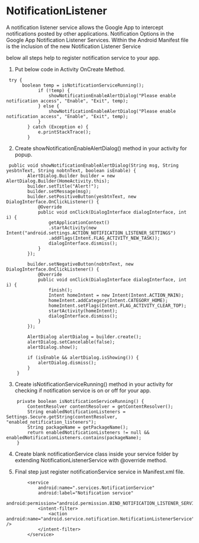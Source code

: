 # NotificationListener
 A notification listener service allows the Google App to intercept notifications posted by other applications. Notification Options in the Google App Notification Listener Services. Within the Android Manifest file is the inclusion of the new Notification Listener Service

below all steps help to register notification service to your app.

1. Put below code in Activity OnCreate Method.
```
 try {
      boolean temp = isNotificationServiceRunning();
            if (!temp) {
                showNotificationEnableAlertDialog("Please enable notification access", "Enable", "Exit", temp);
            } else {
                showNotificationEnableAlertDialog("Please enable notification access", "Enable", "Exit", temp);
            }
        } catch (Exception e) {
            e.printStackTrace();
        }
```
2. Create showNotificationEnableAlertDialog() method in your activity for popup.
```
 public void showNotificationEnableAlertDialog(String msg, String yesbtnText, String nobtnText, boolean isEnable) {
        AlertDialog.Builder builder = new AlertDialog.Builder(HomeActivity.this);
        builder.setTitle("Alert!");
        builder.setMessage(msg);
        builder.setPositiveButton(yesbtnText, new DialogInterface.OnClickListener() {
            @Override
            public void onClick(DialogInterface dialogInterface, int i) {
                getApplicationContext()
                .startActivity(new Intent("android.settings.ACTION_NOTIFICATION_LISTENER_SETTINGS")
                .addFlags(Intent.FLAG_ACTIVITY_NEW_TASK));
                dialogInterface.dismiss();
            }
        });

        builder.setNegativeButton(nobtnText, new DialogInterface.OnClickListener() {
            @Override
            public void onClick(DialogInterface dialogInterface, int i) {
                finish();
                Intent homeIntent = new Intent(Intent.ACTION_MAIN);
                homeIntent.addCategory(Intent.CATEGORY_HOME);
                homeIntent.setFlags(Intent.FLAG_ACTIVITY_CLEAR_TOP);
                startActivity(homeIntent);
                dialogInterface.dismiss();
            }
        });

        AlertDialog alertDialog = builder.create();
        alertDialog.setCancelable(false);
        alertDialog.show();

        if (isEnable && alertDialog.isShowing()) {
            alertDialog.dismiss();
        }
    }
```
3. Create isNotificationServiceRunning() method in your activity for checking if notification service is on or off for your app.
```
    private boolean isNotificationServiceRunning() {
        ContentResolver contentResolver = getContentResolver();
        String enabledNotificationListeners = Settings.Secure.getString(contentResolver, "enabled_notification_listeners");
        String packageName = getPackageName();
        return enabledNotificationListeners != null && enabledNotificationListeners.contains(packageName);
    }
```
4. Create blank notificationService class inside your service folder by extending NotificationListenerService with @override method.

5. Final step just register notificationService service in Manifest.xml file.
```
        <service
            android:name=".services.NotificationService"
            android:label="Notification service"
            android:permission="android.permission.BIND_NOTIFICATION_LISTENER_SERVICE">
            <intent-filter>
                <action android:name="android.service.notification.NotificationListenerService" />
            </intent-filter>
        </service>
```
